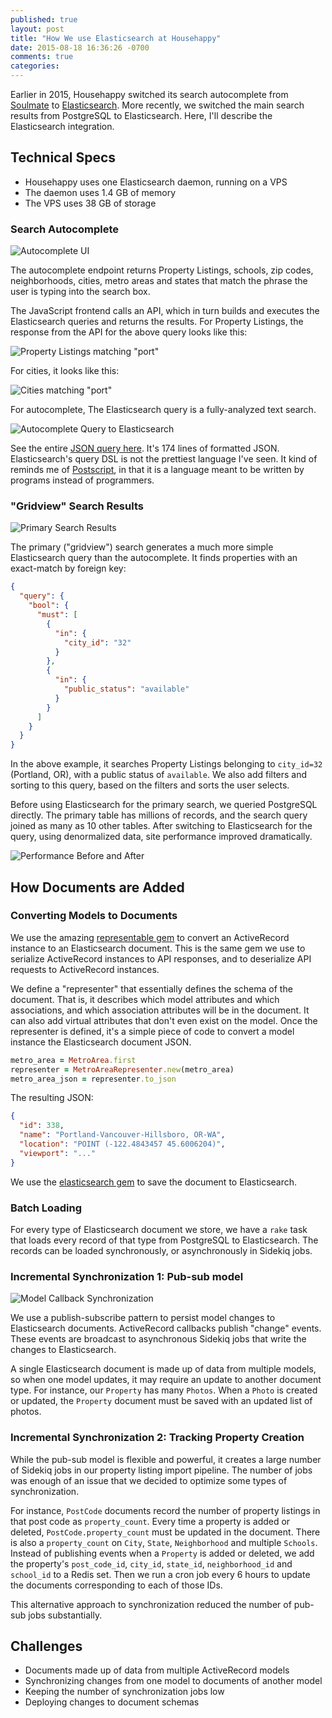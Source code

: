 ```yaml
---
published: true
layout: post
title: "How We use Elasticsearch at Househappy"
date: 2015-08-18 16:36:26 -0700
comments: true
categories:
---
```

Earlier in 2015, Househappy switched its search autocomplete from
[Soulmate](https://github.com/seatgeek/soulmate) to
[Elasticsearch](https://www.elastic.co/products/elasticsearch).
More recently, we switched the main search results from PostgreSQL to
Elasticsearch. Here, I'll describe the Elasticsearch integration.

## Technical Specs

* Househappy uses one Elasticsearch daemon, running on a VPS
* The daemon uses 1.4 GB of memory
* The VPS uses 38 GB of storage

### Search Autocomplete

![Autocomplete UI](http://cl.ly/image/45331v01272P/portland-autocomplete-ui.jpg)

The autocomplete endpoint returns Property Listings, schools, zip codes, neighborhoods, cities, metro areas and states that match the
phrase the user is typing into the search box.

The JavaScript frontend calls an API, which in turn builds and executes the Elasticsearch queries and returns the results. For Property Listings,
the response from the API for the above query looks like this:

![Property Listings matching "port"](http://cl.ly/image/1C0m312t0u3d/download/autocomplete-listings-endpoint.jpg)

For cities, it looks like this:

![Cities matching "port"](http://cl.ly/image/0w1u2j3g0y3x/cities-autocomplete-ui.jpg)

For autocomplete, The Elasticsearch query is a fully-analyzed text search.

![Autocomplete Query to Elasticsearch](http://cl.ly/image/0T1K1n0R3j3W/autocomplete_es_query.jpg)

See the entire [JSON query here](https://gist.github.com/moxley/d8935387133476db0ba0).
It's 174 lines of formatted JSON. Elasticsearch's query DSL is not the
prettiest language I've seen. It kind of reminds me of [Postscript](https://en.wikipedia.org/wiki/PostScript), in that it is a language
meant to be written by programs instead of programmers.

### "Gridview" Search Results

![Primary Search Results](http://cl.ly/image/1M2M1a2s3Y1L/search-results.jpg)

The primary ("gridview") search generates a much more simple Elasticsearch
query than the autocomplete. It finds properties with an exact-match by foreign key:

```json
{
  "query": {
    "bool": {
      "must": [
        {
          "in": {
            "city_id": "32"
          }
        },
        {
          "in": {
            "public_status": "available"
          }
        }
      ]
    }
  }
}
```

In the above example, it searches Property Listings belonging to `city_id=32` (Portland, OR),
with a public status of `available`. We also add filters and sorting to this
query, based on the filters and sorts the user selects.

Before using Elasticsearch for the primary search, we queried PostgreSQL
directly. The primary table has millions of records, and the search query joined as
many as 10 other tables. After switching to Elasticsearch for the query, using
denormalized data, site performance improved dramatically.

![Performance Before and After](https://pbs.twimg.com/media/CMDxrGWVEAA4k7a.jpg:large)

## How Documents are Added

### Converting Models to Documents

We use the amazing
[representable gem](https://github.com/apotonick/representable) to
convert an ActiveRecord instance to an Elasticsearch document. This is the
same gem we use to serialize ActiveRecord instances to API responses, and to
deserialize API requests to ActiveRecord instances.

We define a "representer" that essentially defines the schema of the
document. That is, it describes which model attributes and which associations,
and which association attributes will be in the document. It can also add
virtual attributes that don't even exist on the model.
Once the representer is defined, it's a simple piece of code to convert a model
instance the Elasticsearch document JSON.

```ruby
metro_area = MetroArea.first
representer = MetroAreaRepresenter.new(metro_area)
metro_area_json = representer.to_json
```

The resulting JSON:

```json
{
  "id": 338,
  "name": "Portland-Vancouver-Hillsboro, OR-WA",
  "location": "POINT (-122.4843457 45.6006204)",
  "viewport": "..."
}
```

We use the [elasticsearch gem](https://github.com/elastic/elasticsearch-ruby)
to save the document to Elasticsearch.

### Batch Loading

For every type of Elasticsearch document we store, we have a `rake` task
that loads every record of that type from PostgreSQL to
Elasticsearch. The records can be loaded synchronously, or asynchronously in
Sidekiq jobs.

### Incremental Synchronization 1: Pub-sub model

![Model Callback Synchronization](https://a0d473108939e69bc312-a7320ee400b9f4f3d926f788fd2b7ad7.ssl.cf2.rackcdn.com/tech-blog/pubsub-2.jpg)

We use a publish-subscribe pattern to persist model changes to Elasticsearch documents.
ActiveRecord callbacks publish "change" events. These events are broadcast to
asynchronous Sidekiq jobs that write the changes to Elasticsearch.

A single Elasticsearch document is made up of data from multiple models, so
when one model updates, it may require an update to another document type.
For instance, our `Property` has many `Photos`. When a `Photo` is created or
updated, the `Property` document must be saved with an updated list of photos.

### Incremental Synchronization 2: Tracking Property Creation

While the pub-sub model is flexible and powerful, it creates a large
number of Sidekiq jobs in our property listing import pipeline. The number of
jobs was enough of an issue that we decided to optimize some types
of synchronization.

For instance, `PostCode` documents record the number of property listings
in that post code as `property_count`. Every time a property is added or deleted,
`PostCode.property_count` must be updated in the document. There is also a
`property_count` on `City`, `State`, `Neighborhood` and multiple `Schools`. Instead
of publishing events when a `Property` is added or deleted, we add the property's
`post_code_id`, `city_id`, `state_id`, `neighborhood_id` and `school_id` to
a Redis set. Then we run a cron job every 6 hours to update the documents
corresponding to each of those IDs.

This alternative approach to synchronization reduced the number of pub-sub
jobs substantially.

## Challenges

* Documents made up of data from multiple ActiveRecord models
* Synchronizing changes from one model to documents of another model
* Keeping the number of synchronization jobs low
* Deploying changes to document schemas
